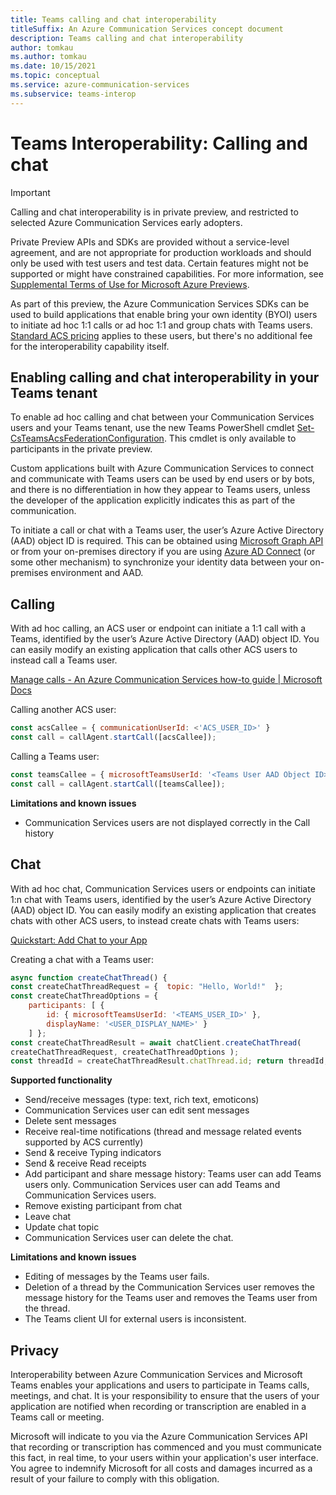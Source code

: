 ```yaml
---
title: Teams calling and chat interoperability
titleSuffix: An Azure Communication Services concept document
description: Teams calling and chat interoperability
author: tomkau
ms.author: tomkau
ms.date: 10/15/2021
ms.topic: conceptual
ms.service: azure-communication-services
ms.subservice: teams-interop
---
```


# Teams Interoperability: Calling and chat

> [!IMPORTANT]
> Calling and chat interoperability is in private preview, and restricted to selected Azure Communication Services early adopters.
>
> Private Preview APIs and SDKs are provided without a service-level agreement, and are not appropriate for production workloads and should only be used with test users and test data. Certain features might not be supported or might have constrained capabilities. For more information, see [Supplemental Terms of Use for Microsoft Azure Previews](https://azure.microsoft.com/support/legal/preview-supplemental-terms/).

As part of this preview, the Azure Communication Services SDKs can be used to build applications that enable bring your own identity (BYOI) users to initiate ad hoc 1:1 calls or ad hoc 1:1 and group chats with Teams users. [Standard ACS pricing](https://azure.microsoft.com/pricing/details/communication-services/) applies to these users, but there's no additional fee for the interoperability capability itself.



## Enabling calling and chat interoperability in your Teams tenant
To enable ad hoc calling and chat between your Communication Services users and your Teams tenant, use the new Teams PowerShell cmdlet [Set-CsTeamsAcsFederationConfiguration](/powershell/module/teams/set-csteamsacsfederationconfiguration). This cmdlet is only available to participants in the private preview. 

Custom applications built with Azure Communication Services to connect and communicate with Teams users can be used by end users or by bots, and there is no differentiation in how they appear to Teams users, unless the developer of the application explicitly indicates this as part of the communication.

To initiate a call or chat with a Teams user, the user’s Azure Active Directory (AAD) object ID is required. This can be obtained using [Microsoft Graph API](/graph/api/resources/users) or from your on-premises directory if you are using [Azure AD Connect](/azure/active-directory/hybrid/how-to-connect-sync-whatis) (or some other mechanism) to synchronize your identity data between your on-premises environment and AAD.

## Calling
With ad hoc calling, an ACS user or endpoint can initiate a 1:1 call with a Teams, identified by the user’s Azure Active Directory (AAD) object ID. You can easily modify an existing application that calls other ACS users to instead call a Teams user.
 
[Manage calls - An Azure Communication Services how-to guide | Microsoft Docs](../../how-tos/calling-sdk/manage-calls.md?pivots=platform-web)

Calling another ACS user:
```js
const acsCallee = { communicationUserId: <'ACS_USER_ID>' }
const call = callAgent.startCall([acsCallee]);
```

Calling a Teams user:
```js
const teamsCallee = { microsoftTeamsUserId: '<Teams User AAD Object ID>' }
const call = callAgent.startCall([teamsCallee]);
```
 
**Limitations and known issues**
- Communication Services users are not displayed correctly in the Call history


## Chat
With ad hoc chat, Communication Services users or endpoints can initiate 1:n chat with Teams users, identified by the user’s Azure Active Directory (AAD) object ID. You can easily modify an existing application that creates chats with other ACS users, to instead create chats with Teams users:
                                            
[Quickstart: Add Chat to your App](../../quickstarts/chat/get-started.md?pivots=programming-language-javascript)

Creating a chat with a Teams user:
```js
async function createChatThread() { 
const createChatThreadRequest = {  topic: "Hello, World!"  }; 
const createChatThreadOptions = {
    participants: [ { 
        id: { microsoftTeamsUserId: '<TEAMS_USER_ID>' }, 
        displayName: '<USER_DISPLAY_NAME>' }
    ] }; 
const createChatThreadResult = await chatClient.createChatThread( 
createChatThreadRequest, createChatThreadOptions ); 
const threadId = createChatThreadResult.chatThread.id; return threadId; }
```                                         

**Supported functionality**
-	Send/receive messages (type: text, rich text, emoticons) 
-	Communication Services user can edit sent messages
-	Delete sent messages
-	Receive real-time notifications (thread and message related events supported by ACS currently)
-	Send & receive Typing indicators
-	Send & receive Read receipts
-	Add participant and share message history: Teams user can add Teams users only. Communication Services user can add Teams and Communication Services users.
-	Remove existing participant from chat
-	Leave chat
-	Update chat topic
-	Communication Services user can delete the chat.


**Limitations and known issues**
- Editing of messages by the Teams user fails.
- Deletion of a thread by the Communication Services user removes the message history for the Teams user and removes the Teams user from the thread.
- The Teams client UI for external users is inconsistent.


## Privacy
Interoperability between Azure Communication Services and Microsoft Teams enables your applications and users to participate in Teams calls, meetings, and chat. It is your responsibility to ensure that the users of your application are notified when recording or transcription are enabled in a Teams call or meeting.

Microsoft will indicate to you via the Azure Communication Services API that recording or transcription has commenced and you must communicate this fact, in real time, to your users within your application's user interface. You agree to indemnify Microsoft for all costs and damages incurred as a result of your failure to comply with this obligation.




